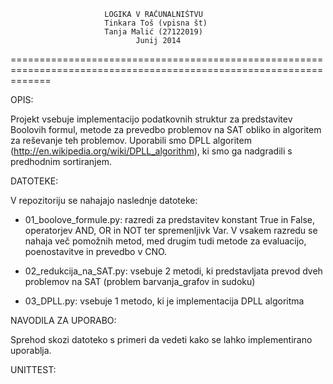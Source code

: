 						 LOGIKA V RAČUNALNIŠTVU 
						 Tinkara Toš (vpisna št)
						 Tanja Malić (27122019)
					    		Junij 2014
===================================================================================================================

OPIS:

Projekt vsebuje implementacijo podatkovnih struktur za predstavitev Boolovih formul, metode za prevedbo 
problemov na SAT obliko in algoritem za reševanje teh problemov. Uporabili smo DPLL algoritem 
(http://en.wikipedia.org/wiki/DPLL_algorithm), ki smo ga nadgradili s predhodnim sortiranjem.

DATOTEKE:

V repozitoriju se nahajajo naslednje datoteke:
- 01_boolove_formule.py: razredi za predstavitev konstant True in False, operatorjev AND, OR in NOT ter spremenljivk Var. 
   V vsakem razredu se nahaja več pomožnih metod, med drugim tudi metode za evaluacijo, poenostavitve in prevedbo v CNO.
   
- 02_redukcija_na_SAT.py: vsebuje 2 metodi, ki predstavljata prevod dveh problemov na SAT (problem barvanja_grafov in sudoku)

- 03_DPLL.py: vsebuje 1 metodo, ki je implementacija DPLL algoritma

NAVODILA ZA UPORABO:

Sprehod skozi datoteko s primeri da vedeti kako se lahko implementirano uporablja.

UNITTEST:


   

 
 

